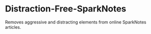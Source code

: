 # Distraction-Free-SparkNotes
Removes aggressive and distracting elements from online SparkNotes articles.
